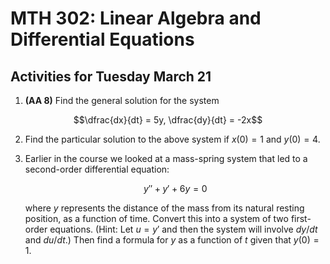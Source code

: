 # MTH 302: Linear Algebra and Differential Equations

## Activities for Tuesday March 21

1. **(AA 8)** Find the general solution for the system

$$\dfrac{dx}{dt} = 5y, \dfrac{dy}{dt} =  -2x$$

2. Find the particular solution to the above system if $x(0) = 1$ and $y(0) = 4$. 

3. Earlier in the course we looked at a mass-spring system that led to a second-order differential equation: 

   $$y'' + y' + 6y = 0$$

   where $y$ represents the distance of the mass from its natural resting position, as a function of time. Convert this into a system of two first-order equations. (Hint: Let $u = y'$ and then the system will involve $dy/dt$ and $du/dt$.) Then find a formula for $y$ as a function of $t$ given that $y(0) = 1$. 



